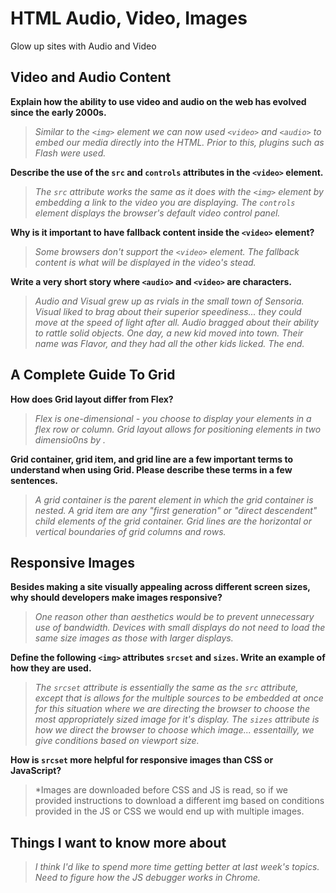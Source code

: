 # HTML Audio, Video, Images

Glow up sites with Audio and Video

## Video and Audio Content

**Explain how the ability to use video and audio on the web has evolved since the early 2000s.**

>*Similar to the `<img>` element we can now used `<video>` and `<audio>` to embed our media directly into the HTML. Prior to this, plugins such as Flash were used.*

**Describe the use of the `src` and `controls` attributes in the `<video>` element.**

>*The `src` attribute works the same as it does with the `<img>` element by embedding a link to the video you are displaying. The `controls` element displays the browser's default video control panel.*

**Why is it important to have fallback content inside the `<video>` element?**

>*Some browsers don't support the `<video>` element. The fallback content is what will be displayed in the video's stead.*

**Write a very short story where `<audio>` and `<video>` are characters.**

>*Audio and Visual grew up as rvials in the small town of Sensoria. Visual liked to brag about their superior speediness... they could move at the speed of light after all. Audio bragged about their ability to rattle solid objects. One day, a new kid moved into town. Their name was Flavor, and they had all the other kids licked. The end.*

## A Complete Guide To Grid

**How does Grid layout differ from Flex?**

>*Flex is one-dimensional - you choose to display your elements in a flex row or column. Grid layout allows for positioning elements in two dimensio0ns by .*

**Grid container, grid item, and grid line are a few important terms to understand when using Grid. Please describe these terms in a few sentences.**

>*A grid container is the parent element in which the grid container is nested. A grid item are any "first generation" or "direct descendent" child elements of the grid container. Grid lines are the horizontal or vertical boundaries of grid columns and rows.*

## Responsive Images

**Besides making a site visually appealing across different screen sizes, why should developers make images responsive?**

>*One reason other than aesthetics would be to prevent unnecessary use of bandwidth. Devices with small displays do not need to load the same size images as those with larger displays.*

**Define the following `<img>` attributes `srcset` and `sizes`. Write an example of how they are used.**

>*The `srcset` attribute is essentially the same as the `src` attribute, except that is allows for the multiple sources to be embedded at once for this situation where we are directing the browser to choose the most appropriately sized image for it's display. The `sizes` attribute is how we direct the browser to choose which image... essentailly, we give conditions based on viewport size.*

**How is `srcset` more helpful for responsive images than CSS or JavaScript?**

>*Images are downloaded before CSS and JS is read, so if we provided instructions to download a different img based on conditions provided in the JS or CSS we would end up with multiple images.

## Things I want to know more about

>*I think I'd like to spend more time getting better at last week's topics. Need to figure how the JS debugger works in Chrome.*